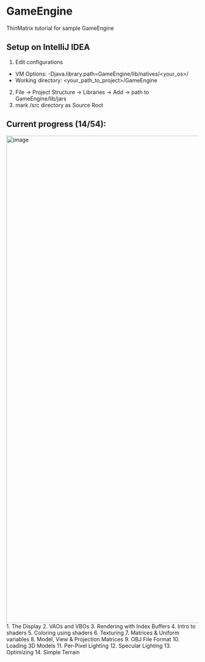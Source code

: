 # GameEngine
ThinMatrix tutorial for sample GameEngine

## Setup on IntelliJ IDEA
1. Edit configurations 
- VM Options: -Djava.library.path=GameEngine/lib/natives/<your_os>/
- Working directory: <your_path_to_project>/GameEngine
2. File -> Project Structure -> Libraries -> Add -> path to GameEngine/lib/jars
3. mark /src directory as Source Root


## Current progress (14/54):
<img width="1279" alt="image" src="https://user-images.githubusercontent.com/11900227/175321367-97b6fb7b-f5ca-4ad7-ad64-0617867c1d9b.png">
1. The Display
2. VAOs and VBOs
3. Rendering with Index Buffers
4. Intro to shaders
5. Coloring using shaders
6. Texturing
7. Matrices & Uniform variables
8. Model, View & Projection Matrices
9. OBJ File Format
10. Loading 3D Models
11. Per-Pixel Lighting
12. Specular Lighting
13. Optimizing
14. Simple Terrain
